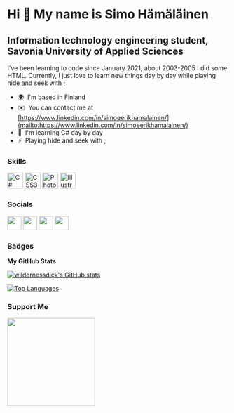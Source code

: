 Hi 👋 My name is Simo Hämäläinen
================================

Information technology engineering student, Savonia University of Applied Sciences
-----------------------------------------------------------------------------------

I've been learning to code since January 2021, about 2003-2005 I did some HTML. Currently, I just love to learn new things day by day while playing hide and seek with ;

* 🌍  I'm based in Finland
* ✉️  You can contact me at [https://www.linkedin.com/in/simoeerikhamalainen/](mailto:https://www.linkedin.com/in/simoeerikhamalainen/)
* 🧠  I'm learning C# day by day
* ⚡  Playing hide and seek with ;

### Skills

<p align="left">
<a href="https://docs.microsoft.com/en-us/dotnet/csharp/" target="_blank" rel="noreferrer"><img src="https://raw.githubusercontent.com/danielcranney/readme-generator/main/public/icons/skills/csharp-colored.svg" width="36" height="36" alt="C#" /></a>
<a href="https://www.w3.org/TR/CSS/#css" target="_blank" rel="noreferrer"><img src="https://raw.githubusercontent.com/danielcranney/readme-generator/main/public/icons/skills/css3-colored.svg" width="36" height="36" alt="CSS3" /></a>
<a href="https://www.adobe.com/uk/products/photoshop.html" target="_blank" rel="noreferrer"><img src="https://raw.githubusercontent.com/danielcranney/readme-generator/main/public/icons/skills/photoshop-colored-dark.svg" width="36" height="36" alt="Photoshop" /></a>
<a href="adobe.com/uk/products/illustrator.html" target="_blank" rel="noreferrer"><img src="https://raw.githubusercontent.com/danielcranney/readme-generator/main/public/icons/skills/illustrator-colored-dark.svg" width="36" height="36" alt="Illustrator" /></a>

</p>


### Socials

<p align="left"> <a href="https://discord.com/users/Hovari#3600" target="_blank" rel="noreferrer"><img src="https://raw.githubusercontent.com/danielcranney/readme-generator/main/public/icons/socials/discord.svg" width="32" height="32" /></a> <a href="https://www.github.com/wildernessdick" target="_blank" rel="noreferrer"><img src="https://raw.githubusercontent.com/danielcranney/readme-generator/main/public/icons/socials/github-dark.svg" width="32" height="32" /></a> <a href="https://www.linkedin.com/in/simoeerikhamalainen/" target="_blank" rel="noreferrer"><img src="https://raw.githubusercontent.com/danielcranney/readme-generator/main/public/icons/socials/linkedin.svg" width="32" height="32" /></a> <a href="https://www.stackoverflow.com/users/15451695/simo-h%c3%a4m%c3%a4l%c3%a4inen" target="_blank" rel="noreferrer"><img src="https://raw.githubusercontent.com/danielcranney/readme-generator/main/public/icons/socials/stackoverflow.svg" width="32" height="32" /></a></p>

### Badges

<b>My GitHub Stats</b>

<a href="http://www.github.com/wildernessdick"><img src="https://github-readme-stats.vercel.app/api?username=wildernessdick&show_icons=true&hide=&count_private=true&title_color=0891b2&text_color=ffffff&icon_color=0891b2&bg_color=1c1917&hide_border=true&show_icons=true" alt="wildernessdick's GitHub stats" /></a>

<a href="https://github.com/wildernessdick" align="left"><img src="https://github-readme-stats.vercel.app/api/top-langs/?username=wildernessdick&langs_count=10&title_color=0891b2&text_color=ffffff&icon_color=0891b2&bg_color=1c1917&hide_border=true&locale=en&custom_title=Top%20%Languages" alt="Top Languages" /></a>

### Support Me

<a href="https://www.buymeacoffee.com/wildernessdic"><img src="https://cdn.buymeacoffee.com/buttons/v2/default-yellow.png" width="200" /></a>
